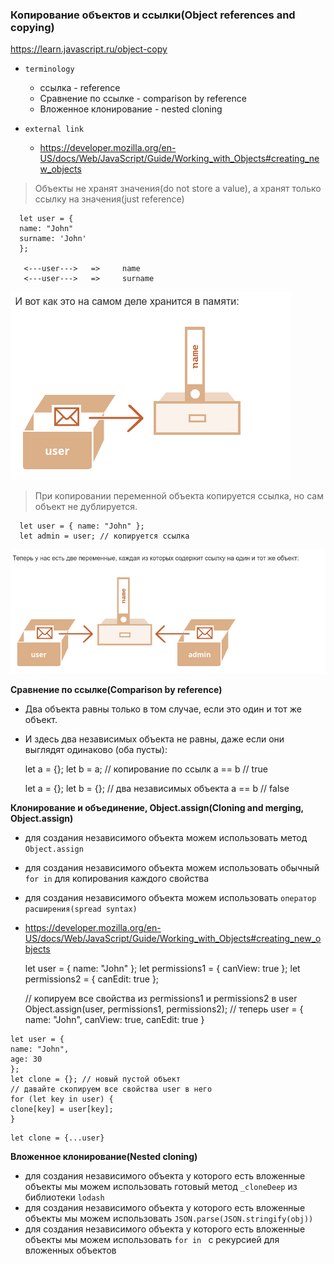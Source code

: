 ### Копирование объектов и ссылки(Object references and copying)

https://learn.javascript.ru/object-copy

- `terminology`
    - ссылка - reference
    - Сравнение по ссылке - comparison by reference
    - Вложенное клонирование - nested cloning

- `external link`
    - https://developer.mozilla.org/en-US/docs/Web/JavaScript/Guide/Working_with_Objects#creating_new_objects

> Объекты не хранят значения(do not store a value), а хранят только ссылку на значения(just reference)

      let user = {
      name: "John"
      surname: 'John'
      };

       <---user--->   =>     name
       <---user--->   =>     surname

![img.png](../../../assets/object-reference.png)



> При копировании переменной объекта копируется ссылка, но сам объект не дублируется.

      let user = { name: "John" };
      let admin = user; // копируется ссылка

![img.png](../../../assets/object-reference-copy.png)

**Сравнение по ссылке(Comparison by reference)**

- Два объекта равны только в том случае, если это один и тот же объект.
- И здесь два независимых объекта не равны, даже если они выглядят одинаково (оба пусты):

  let a = {};
  let b = a; // копирование по ссылк
  a == b // true

  let a = {};
  let b = {}; // два независимых объекта
  a == b // false

**Клонирование и объединение, Object.assign(Cloning and merging, Object.assign)**

- для создания независимого объекта можем использовать метод `Object.assign`
- для создания независимого объекта можем использовать обычный `for in` для копирования каждого свойства
- для создания независимого объекта можем использовать `оператор расширения(spread syntax)`
- https://developer.mozilla.org/en-US/docs/Web/JavaScript/Guide/Working_with_Objects#creating_new_objects

  let user = { name: "John" };
  let permissions1 = { canView: true };
  let permissions2 = { canEdit: true };

  // копируем все свойства из permissions1 и permissions2 в user
  Object.assign(user, permissions1, permissions2);
  // теперь user = { name: "John", canView: true, canEdit: true }

>

    let user = {
    name: "John",
    age: 30
    };
    let clone = {}; // новый пустой объект
    // давайте скопируем все свойства user в него
    for (let key in user) {
    clone[key] = user[key];
    }

>

    let clone = {...user}

**Вложенное клонирование(Nested cloning)**

- для создания независимого объекта у которого есть вложенные объекты мы можем использовать готовый метод `_cloneDeep`
  из библиотеки `lodash`
- для создания независимого объекта у которого есть вложенные объекты мы можем
  использовать `JSON.parse(JSON.stringify(obj))`
- для создания независимого объекта у которого есть вложенные объекты мы можем использовать `for in ` с рекурсией для
  вложенных объектов
